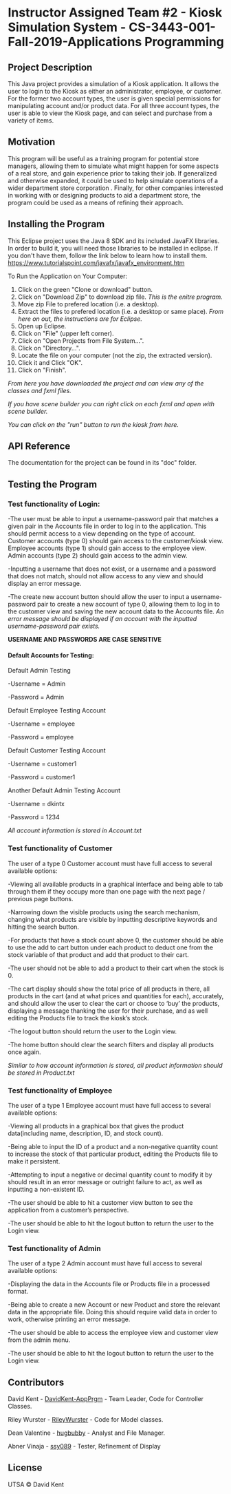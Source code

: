 # Instructor Assigned Team #2 - Kiosk Simulation System - CS-3443-001-Fall-2019-Applications Programming


## Project Description

This Java project provides a simulation of a Kiosk application. It allows the user to login to the Kiosk as either an administrator, employee, or customer. For the former two account types, the user is given special permissions for manipulating account and/or product data. For all three account types, the user is able to view the Kiosk page, and can select and purchase from a variety of items.


## Motivation

This program will be useful as a training program for potential store managers, allowing them to simulate what might happen for some aspects of a real store, and gain experience prior to taking their job. If generalized and otherwise expanded, it could be used to help simulate operations of a wider department store corporation . Finally, for other companies interested in working with or designing products to aid a department store, the program could be used as a means of refining their approach.


## Installing the Program

This Eclipse project uses the Java 8 SDK and its included JavaFX libraries. In order to build it, you will need those libraries to be installed in eclipse. If you don't have them, follow the link below to learn how to install them.
https://www.tutorialspoint.com/javafx/javafx_environment.htm

To Run the Application on Your Computer:
1. Click on the green "Clone or download" button.
2. Click on "Download Zip" to download zip file. 
*This is the enitre program.*
3. Move zip File to prefered location (i.e. a desktop).
4. Extract the files to prefered location (i.e. a desktop or same place). 
*From here on out, the instructions are for Eclipse.*
5. Open up Eclipse.
6. Click on "File" (upper left corner).
7. Click on "Open Projects from File System...".
8. Click on "Directory...".
9. Locate the file on your computer (not the zip, the extracted version).
10. Click it and Click "OK".
11. Click on "Finish".

*From here you have downloaded the project and can view any of the classes and fxml files.*

*If you have scene builder you can right click on each fxml and open with scene builder.*

*You can click on the "run" button to run the kiosk from here.*

## API Reference
The documentation for the project can be found in its "doc" folder.

## Testing the Program

### Test functionality of Login:
-The user must be able to input a username-password pair that matches a given pair in the Accounts file in order to log in to the application. This should permit access to a view depending on the type of account. Customer accounts (type 0) should gain access to the customer/kiosk view. Employee accounts (type 1) should gain access to the employee view. Admin accounts (type 2) should gain access to the admin view. 


-Inputting a username that does not exist, or a username and a password that does not match, should not allow access to any view and should display an error message. 


-The create new account button should allow the user to input a username-password pair to create a new account of type 0, allowing them to log in to the customer view and saving the new account data to the Accounts file.
*An error message should be displayed if an account with the inputted username-password pair exists.*

**USERNAME AND PASSWORDS ARE CASE SENSITIVE**

#### Default Accounts for Testing:


Default Admin Testing

-Username = Admin

-Password = Admin

Default Employee Testing Account

-Username = employee

-Password = employee

Default Customer Testing Account

-Username = customer1

-Password = customer1

Another Default Admin Testing Account

-Username = dkintx

-Password = 1234

*All account information is stored in Account.txt*


### Test functionality of Customer

The user of a type 0 Customer account must have full access to several available options:

-Viewing all available products in a graphical interface and being able to tab through them if they occupy more than one page with the next page / previous page buttons.

-Narrowing down the visible products using the search mechanism, changing what products are visible by inputting descriptive keywords and hitting the search button.

-For products that have a stock count above 0, the customer should be able to use the add to cart button under each product to deduct one from the stock variable of that product and add that product to their cart.

-The user should not be able to add a product to their cart when the stock is 0.

-The cart display should show the total price of all products in there, all products in the cart (and at what prices and quantities for each), accurately, and should allow the user to clear the cart or choose to ‘buy’ the products, displaying a message thanking the user for their purchase, and as well editing the Products file to track the kiosk’s stock.

-The logout button should return the user to the Login view.

-The home button should clear the search filters and display all products once again.

*Similar to how account information is stored, all product information should be stored in Product.txt*

### Test functionality of Employee

The user of a type 1 Employee account must have full access to several available options:

-Viewing all products in a graphical box that gives the product data(including name, description, ID, and stock count).

-Being able to input the ID of a product and a non-negative quantity count to increase the stock of that particular product, editing the Products file to make it persistent.

-Attempting to input a negative or decimal quantity count to modify it by should result in an error message or outright failure to act, as well as inputting a non-existent ID.

-The user should be able to hit a customer view button to see the application from a customer’s perspective.

-The user should be able to hit the logout button to return the user to the Login view.

### Test functionality of Admin

The user of a type 2 Admin account must have full access to several available options:

-Displaying the data in the Accounts file or Products file in a processed format.

-Being able to create a new Account or new Product and store the relevant data in the appropriate file. Doing this should require valid data in order to work, otherwise printing an error message.

-The user should be able to access the employee view and customer view from the admin menu.

-The user should be able to hit the logout button to return the user to the Login view.

## Contributors
David Kent - [DavidKent-AppPrgm](https://github.com/DavidKent-AppPrgm) - Team Leader, Code for Controller Classes.

Riley Wurster - [RileyWurster](https://github.com/RileyWurster) - Code for Model classes.

Dean Valentine - [hugbubby](https://github.com/hugbubby) - Analyst and File Manager.

Abner Vinaja - [ssy089](https://github.com/ssy089) - Tester, Refinement of Display

## License
UTSA © David Kent
